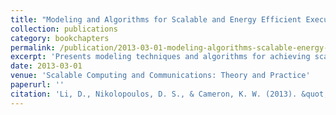 ```yaml
---
title: "Modeling and Algorithms for Scalable and Energy Efficient Execution on Multicore Systems"
collection: publications
category: bookchapters
permalink: /publication/2013-03-01-modeling-algorithms-scalable-energy-efficient
excerpt: 'Presents modeling techniques and algorithms for achieving scalable and energy-efficient execution on multicore systems in the context of scalable computing and communications.'
date: 2013-03-01
venue: 'Scalable Computing and Communications: Theory and Practice'
paperurl: ''
citation: 'Li, D., Nikolopoulos, D. S., & Cameron, K. W. (2013). &quot;Modeling and Algorithms for Scalable and Energy Efficient Execution on Multicore Systems.&quot; In <i>Scalable Computing and Communications: Theory and Practice</i> (pp. 157-184). Wiley-Blackwell.'
---
```


